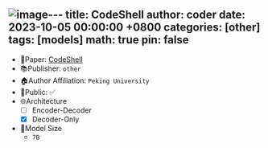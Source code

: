 ![image](https://github.com/NL2Code/NL2Code.github.io/assets/113005871/db87f9a3-4135-4471-a569-f7061362445c)---
title: CodeShell
author: coder
date: 2023-10-05 00:00:00 +0800
categories: [other]
tags: [models]
math: true
pin: false
---
- 📙Paper: [CodeShell](https://huggingface.co/WisdomShell/CodeShell-7B)
- 📚Publisher: `other`
- 🏠Author Affiliation: `Peking University`
- 🔑Public: ✅
- 🌐Architecture
  + [ ] Encoder-Decoder
  + [x] Decoder-Only
- 📏Model Size
  + `7B`
